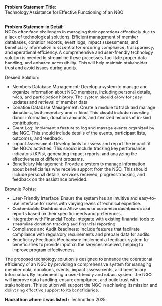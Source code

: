 **Problem Statement Title:**<br>
Technology Assistance for Effective Functioning of an NGO
<br><br>

**Problem Statement in Detail:**<br>
NGOs often face challenges in managing their operations effectively due to a lack of technological solutions. Efficient management of member databases, donation records, event logs, impact assessments, and beneficiary information is essential for ensuring compliance, transparency, and operational efficiency. A comprehensive and user-friendly technology solution is needed to streamline these processes, facilitate proper data handling, and enhance accessibility. This will help maintain stakeholder trust and avoid issues during audits.

Desired Solution:
<ul>
<li>Members Database Management: Develop a system to manage and organize information about NGO members, including personal details, roles, and participation history. The system should allow for easy updates and retrieval of member data.</li>
<li>Donation Database Management: Create a module to track and manage donations, both monetary and in-kind. This should include recording donor information, donation amounts, and itemized records of in-kind contributions.</li>
<li>Event Log: Implement a feature to log and manage events organized by the NGO. This should include details of the events, participant lists, outcomes, and feedback.</li>
<li>Impact Assessment: Develop tools to assess and report the impact of the NGO’s activities. This should include tracking key performance indicators (KPIs), generating impact reports, and analyzing the effectiveness of different programs.</li>
<li>Beneficiary Management: Provide a system to manage information about beneficiaries who receive support from the NGO. This should include personal details, services received, progress tracking, and feedback on the assistance provided.</li>
</ul>

Brownie Points:
<ul>
<li>User-Friendly Interface: Ensure the system has an intuitive and easy-to-use interface for users with varying levels of technical expertise.</li>
<li>Customizable Dashboards: Allow users to customize dashboards and reports based on their specific needs and preferences.</li>
<li>Integration with Financial Tools: Integrate with existing financial tools to streamline donation tracking and financial reporting.</li>
<li>Compliance and Audit Readiness: Include features that facilitate compliance with regulatory requirements and prepare data for audits.</li>
<li>Beneficiary Feedback Mechanism: Implement a feedback system for beneficiaries to provide input on the services received, helping to improve program effectiveness.</li>
</ul>

The proposed technology solution is designed to enhance the operational efficiency of an NGO by providing a comprehensive system for managing member data, donations, events, impact assessments, and beneficiary information. By implementing a user-friendly and robust system, the NGO will improve data handling, ensure compliance, and build trust with stakeholders. This solution will support the NGO in achieving its mission and delivering effective support to its beneficiaries.

**Hackathon where it was listed :** Technothon 2025 <br>
